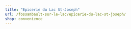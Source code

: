 ```yaml
---
title: "Epicerie du Lac St-Joseph"
url: /fossambault-sur-le-lac/epicerie-du-lac-st-joseph/
shop: convenience
---
```

